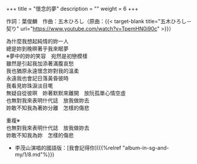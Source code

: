 +++
title = "懷念的夢"
description = ""
weight = 6
+++

作詞：葉俊麟　作曲：五木ひろし（原曲：{{< target-blank title="五木ひろし－契り" url="https://www.youtube.com/watch?v=TpemHN0i90c" >}}）

為什麼我想起純情的妳一人  
總是妳到晚暝著乎我來眠夢  
※夢中的妳的笑容　宛然是初戀模樣  
雖然是引起我加添著滿腹哀愁  
我也猶原永遠懷念妳對我的溫柔  
永遠我也會記日落黃昏彼時  
我看見妳珠淚淡目墘  
無疑自從彼暝　妳著默默來離開　放阮孤單心情空虛  
也無對我來表明什代誌　放我做妳去  
妳敢不知我為著妳分離　怎樣的傷悲  

重複※  
也無對我來表明什代誌　放我做妳去  
妳敢不知我為妳　怎樣的傷悲


* 李茂山演唱的國語版：[我會記得你]({{%relref "album-in-sg-and-my/1/8.md"%}}) 